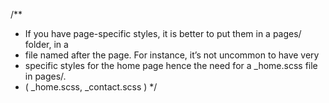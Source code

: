 /**
  * If you have page-specific styles, it is better to put them in a pages/ folder, in a
  * file named after the page. For instance, it’s not uncommon to have very
  * specific styles for the home page hence the need for a _home.scss file in pages/.
  * ( _home.scss, _contact.scss )
  */
